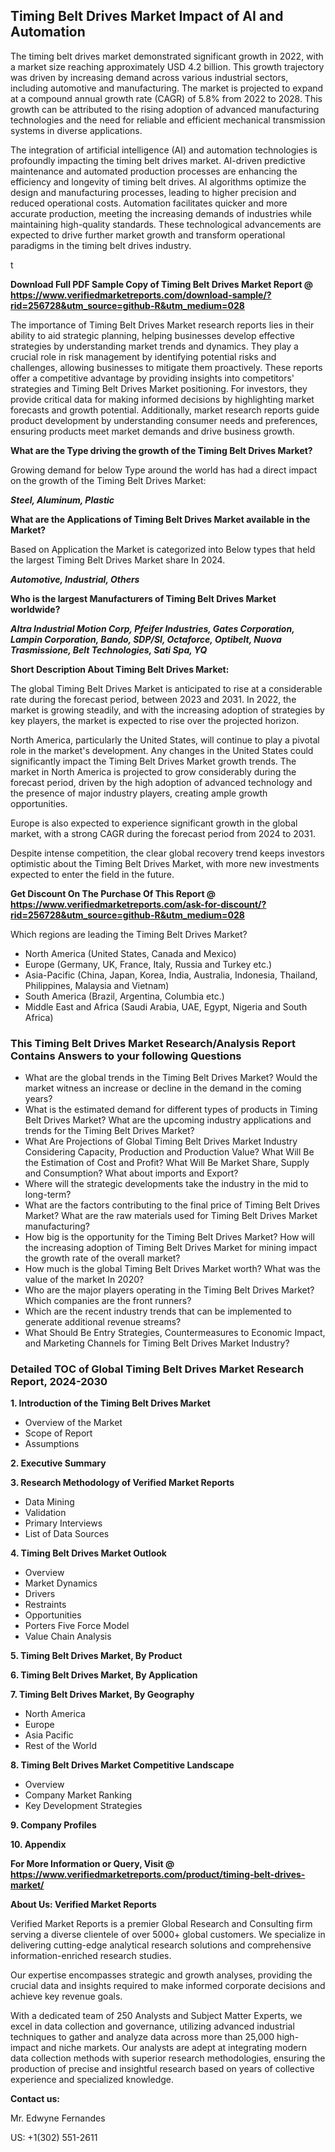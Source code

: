 <h2>Timing Belt Drives Market Impact of AI and Automation</h2><p>The timing belt drives market demonstrated significant growth in 2022, with a market size reaching approximately USD 4.2 billion. This growth trajectory was driven by increasing demand across various industrial sectors, including automotive and manufacturing. The market is projected to expand at a compound annual growth rate (CAGR) of 5.8% from 2022 to 2028. This growth can be attributed to the rising adoption of advanced manufacturing technologies and the need for reliable and efficient mechanical transmission systems in diverse applications.</p><p>The integration of artificial intelligence (AI) and automation technologies is profoundly impacting the timing belt drives market. AI-driven predictive maintenance and automated production processes are enhancing the efficiency and longevity of timing belt drives. AI algorithms optimize the design and manufacturing processes, leading to higher precision and reduced operational costs. Automation facilitates quicker and more accurate production, meeting the increasing demands of industries while maintaining high-quality standards. These technological advancements are expected to drive further market growth and transform operational paradigms in the timing belt drives industry.</p>t</p><p id="" class=""><strong>Download Full PDF Sample Copy of Timing Belt Drives Market Report @ <a href="https://www.verifiedmarketreports.com/download-sample/?rid=256728&utm_source=github-R&utm_medium=028" target="_blank">https://www.verifiedmarketreports.com/download-sample/?rid=256728&utm_source=github-R&utm_medium=028</a></strong></p><p>The importance of&nbsp;Timing Belt Drives Market research reports lies in their ability to aid strategic planning, helping businesses develop effective strategies by understanding market trends and dynamics. They play a crucial role in risk management by identifying potential risks and challenges, allowing businesses to mitigate them proactively. These reports offer a competitive advantage by providing insights into competitors' strategies and Timing Belt Drives Market positioning. For investors, they provide critical data for making informed decisions by highlighting market forecasts and growth potential. Additionally, market research reports guide product development by understanding consumer needs and preferences, ensuring products meet market demands and drive business growth.</p><p><strong>What are the&nbsp;Type driving the growth of the Timing Belt Drives Market?</strong></p><p id="" class="">Growing demand for below Type around the world has had a direct impact on the growth of the Timing Belt Drives Market:</p><em><strong>Steel, Aluminum, Plastic</strong></em></p><strong>What are the&nbsp;Applications&nbsp;of Timing Belt Drives Market available in the Market?</strong></p><p id="" class="">Based on Application the Market is categorized into Below types that held the largest Timing Belt Drives Market share In 2024.</p><em><strong>Automotive, Industrial, Others</strong></em></p><strong>Who is the largest Manufacturers of Timing Belt Drives Market worldwide?</strong></p><p><em><strong>Altra Industrial Motion Corp, Pfeifer Industries, Gates Corporation, Lampin Corporation, Bando, SDP/SI, Octaforce, Optibelt, Nuova Trasmissione, Belt Technologies, Sati Spa, YQ</strong></em></p><p id="" class=""><strong>Short Description About Timing Belt Drives Market:</strong></p><p>The global Timing Belt Drives Market is anticipated to rise at a considerable rate during the forecast period, between 2023 and 2031. In 2022, the market is growing steadily, and with the increasing adoption of strategies by key players, the market is expected to rise over the projected horizon.</p><p>North America, particularly the United States, will continue to play a pivotal role in the market's development. Any changes in the United States could significantly impact the Timing Belt Drives Market growth trends. The market in North America is projected to grow considerably during the forecast period, driven by the high adoption of advanced technology and the presence of major industry players, creating ample growth opportunities.</p><p>Europe is also expected to experience significant growth in the global market, with a strong CAGR during the forecast period from 2024 to 2031.</p><p>Despite intense competition, the clear global recovery trend keeps investors optimistic about the Timing Belt Drives Market, with more new investments expected to enter the field in the future.</p><p id="" class=""><strong>Get Discount On The Purchase Of This Report @ <a href="https://www.verifiedmarketreports.com/ask-for-discount/?rid=256728&utm_source=github-R&utm_medium=028" target="_blank">https://www.verifiedmarketreports.com/ask-for-discount/?rid=256728&utm_source=github-R&utm_medium=028</a></strong></p>Which regions are leading the Timing Belt Drives Market?</p><ul><li>North America (United States, Canada and Mexico)</li><li>Europe (Germany, UK, France, Italy, Russia and Turkey etc.)</li><li>Asia-Pacific (China, Japan, Korea, India, Australia, Indonesia, Thailand, Philippines, Malaysia and Vietnam)</li><li>South America (Brazil, Argentina, Columbia etc.)</li><li>Middle East and Africa (Saudi Arabia, UAE, Egypt, Nigeria and South Africa)</li></ul><h3 id="" class="">This Timing Belt Drives Market Research/Analysis Report Contains Answers to your following Questions</h3><ul><li>What are the global trends in the Timing Belt Drives Market? Would the market witness an increase or decline in the demand in the coming years?</li><li>What is the estimated demand for different types of products in Timing Belt Drives Market? What are the upcoming industry applications and trends for the Timing Belt Drives Market?</li><li>What Are Projections of Global Timing Belt Drives Market Industry Considering Capacity, Production and Production Value? What Will Be the Estimation of Cost and Profit? What Will Be Market Share, Supply and Consumption? What about imports and Export?</li><li>Where will the strategic developments take the industry in the mid to long-term?</li><li>What are the factors contributing to the final price of Timing Belt Drives Market? What are the raw materials used for Timing Belt Drives Market manufacturing?</li><li>How big is the opportunity for the Timing Belt Drives Market? How will the increasing adoption of Timing Belt Drives Market for mining impact the growth rate of the overall market?</li><li>How much is the global Timing Belt Drives Market worth? What was the value of the market In 2020?</li><li>Who are the major players operating in the Timing Belt Drives Market? Which companies are the front runners?</li><li>Which are the recent industry trends that can be implemented to generate additional revenue streams?</li><li>What Should Be Entry Strategies, Countermeasures to Economic Impact, and Marketing Channels for Timing Belt Drives Market Industry?</li></ul><h3 id="" class="">Detailed TOC of Global Timing Belt Drives Market Research Report, 2024-2030</h3><p id="" class=""><strong>1. Introduction of the Timing Belt Drives Market</strong></p><ul><li>Overview of the Market</li><li>Scope of Report</li><li>Assumptions</li></ul><p id="" class=""><strong>2. Executive Summary</strong></p><p id="" class=""><strong>3. Research Methodology of Verified Market Reports</strong></p><ul><li>Data Mining</li><li>Validation</li><li>Primary Interviews</li><li>List of Data Sources</li></ul><p id="" class=""><strong>4. Timing Belt Drives Market Outlook</strong></p><ul><li>Overview</li><li>Market Dynamics</li><li>Drivers</li><li>Restraints</li><li>Opportunities</li><li>Porters Five Force Model</li><li>Value Chain Analysis</li></ul><p id="" class=""><strong>5. Timing Belt Drives Market, By Product</strong></p><p id="" class=""><strong>6. Timing Belt Drives Market, By Application</strong></p><p id="" class=""><strong>7. Timing Belt Drives Market, By Geography</strong></p><ul><li>North America</li><li>Europe</li><li>Asia Pacific</li><li>Rest of the World</li></ul><p id="" class=""><strong>8. Timing Belt Drives Market Competitive Landscape</strong></p><ul><li>Overview</li><li>Company Market Ranking</li><li>Key Development Strategies</li></ul><p id="" class=""><strong>9. Company Profiles</strong></p><p id="" class=""><strong>10. Appendix</strong></p><p id="" class=""><strong>For More Information or Query, Visit @ <a href="https://www.verifiedmarketreports.com/product/timing-belt-drives-market/" target="_blank">https://www.verifiedmarketreports.com/product/timing-belt-drives-market/</a></strong></p><p id="" class=""><strong>About Us: Verified Market Reports</strong></p><p id="" class="">Verified Market Reports is a premier Global Research and Consulting firm serving a diverse clientele of over 5000+ global customers. We specialize in delivering cutting-edge analytical research solutions and comprehensive information-enriched research studies.</p><p id="" class="">Our expertise encompasses strategic and growth analyses, providing the crucial data and insights required to make informed corporate decisions and achieve key revenue goals.</p><p id="" class="">With a dedicated team of 250 Analysts and Subject Matter Experts, we excel in data collection and governance, utilizing advanced industrial techniques to gather and analyze data across more than 25,000 high-impact and niche markets. Our analysts are adept at integrating modern data collection methods with superior research methodologies, ensuring the production of precise and insightful research based on years of collective experience and specialized knowledge.</p><p id="" class=""><strong>Contact us:</strong></p><p id="" class="">Mr. Edwyne Fernandes</p><p id="" class="">US: +1(302) 551-2611</p>